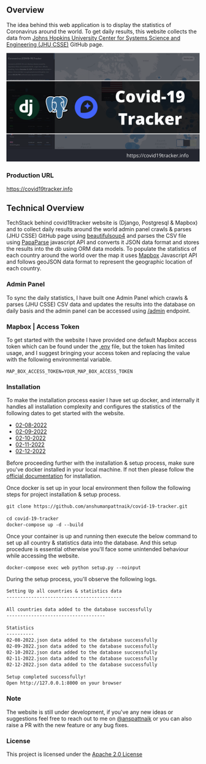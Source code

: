 ## Overview

The idea behind this web application is to display the statistics of Coronavirus around the world. To get daily results, this website collects 
the data from [Johns Hopkins University Center for Systems Science and Engineering (JHU CSSE)](https://github.com/CSSEGISandData/COVID-19/tree/master/csse_covid_19_data/csse_covid_19_daily_reports) GitHub page.

<img src="screenshot/Thumbnail.png" alt="COVID-19 Tracker">

### Production URL

<a href="https://covid19tracker.info/" target="_blank">
https://covid19tracker.info
</a>

## Technical Overview

TechStack behind covid19tracker website is (Django, Postgresql & Mapbox) and to collect daily results around the world admin panel crawls & 
parses (JHU CSSE) GitHub page using [beautifulsoup4](https://pypi.org/project/beautifulsoup4/) and parses the CSV file using 
[PapaParse](https://www.papaparse.com/) javascript API and converts it JSON data format and stores the results into the db using ORM data models. 
To populate the statistics of each country around the world over the map it uses [Mapbox](https://www.mapbox.com/) Javascript API and follows geoJSON data 
format to represent the geographic location of each country.  

### Admin Panel

To sync the daily statistics, I have built one Admin Panel which crawls & parses (JHU CSSE) CSV data and updates the results into the database on 
daily basis and the admin panel can be accessed using [/admin](http://127.0.0.1:8000/admin) endpoint.

### Mapbox | Access Token

To get started with the website I have provided one default Mapbox access token which can be found under the [.env](./.env) file, but the token has limited 
usage, and I suggest bringing your access token and replacing the value with the following environmental variable.

``````````````````````````````````````````````````
MAP_BOX_ACCESS_TOKEN=YOUR_MAP_BOX_ACCESS_TOKEN
``````````````````````````````````````````````````

### Installation

To make the installation process easier I have set up docker, and internally it handles all installation complexity and configures the statistics of 
the following dates to get started with the website.

- [02-08-2022](data/02-08-2022.json)
- [02-09-2022](data/02-09-2022.json)
- [02-10-2022](data/02-10-2022.json)
- [02-11-2022](data/02-11-2022.json)
- [02-12-2022](data/02-12-2022.json)

Before proceeding further with the installation & setup process, make sure you've docker installed in your local machine. If not then please follow the 
[official documentation](https://docs.docker.com/engine/install/) for installation. 

Once docker is set up in your local environment then follow the following steps for project installation & setup process.

``````````````````````````````````````````````````````````````````
git clone https://github.com/anshumanpattnaik/covid-19-tracker.git

cd covid-19-tracker
docker-compose up -d --build 
``````````````````````````````````````````````````````````````````

Once your container is up and running then execute the below command to set up all country & statistics data into the database. 
And this setup procedure is essential otherwise you'll face some unintended behaviour while accessing the website.


``````````````````````````````````````````````````````````````````
docker-compose exec web python setup.py --noinput
``````````````````````````````````````````````````````````````````

During the setup process, you'll observe the following logs.

``````````````````````````````````````````````````````````````````
Setting Up all countries & statistics data
------------------------------------------

All countries data added to the database successfully
------------------------------------

Statistics
----------
02-08-2022.json data added to the database successfully
02-09-2022.json data added to the database successfully
02-10-2022.json data added to the database successfully
02-11-2022.json data added to the database successfully
02-12-2022.json data added to the database successfully

Setup completed successfully!
Open http://127.0.0.1:8000 on your browser

``````````````````````````````````````````````````````````````````

### Note
The website is still under development, if you've any new ideas or suggestions feel free to reach out to me on 
[@anspattnaik](https://twitter.com/anspattnaik) or you can also raise a PR with the new feature or any bug fixes.

### License
This project is licensed under the [Apache 2.0 License](LICENSE)